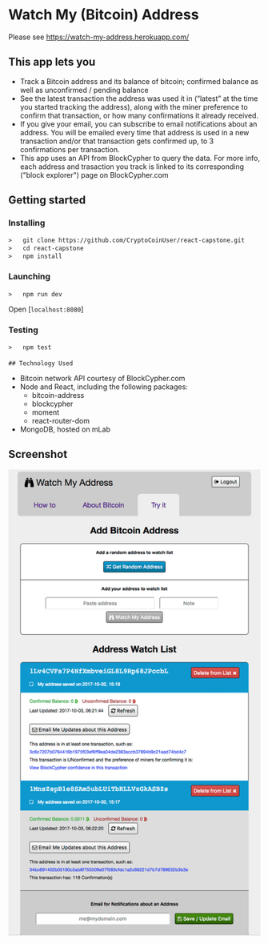 # Watch My (Bitcoin) Address

Please see https://watch-my-address.herokuapp.com/


## This app lets you

<ul>
	<li>Track a Bitcoin address and its balance of bitcoin; confirmed balance as well as unconfirmed / pending balance</li>
	<li>See the latest transaction the address was used it in (“latest” at the time you started tracking the address), along with the miner preference to confirm that transaction, or how many confirmations it already received.</li>
	<li>If you give your email, you can subscribe to email notifications about an address. You will be emailed every time that address is used in a new transaction and/or that transaction gets confirmed up, to 3 confirmations per  transaction.</li>
	<li>This app uses an API from BlockCypher to query the data. For more info, each address and trasaction you track is linked to its corresponding ("block explorer") page on BlockCypher.com</li>
</ul> 

## Getting started
### Installing
```
>   git clone https://github.com/CryptoCoinUser/react-capstone.git
>   cd react-capstone
>   npm install
```
### Launching
```
>   npm run dev
```
Open [`localhost:8080`]
### Testing
```
>   npm test

## Technology Used
```
<ul>
	<li>Bitcoin network API courtesy of BlockCypher.com</li>
	<li>Node and React, including the following packages:
		<ul>
			<li>bitcoin-address</li>
			<li>blockcypher</li>
			<li>moment</li>
			<li>react-router-dom</li>
		</ul>
	</li>
	<li>MongoDB, hosted on mLab</li>
</ul>

## Screenshot

<img src="/client/public/screenshots/default.gif" alt="Screenshot of Watch my Bitcoin Address App" />